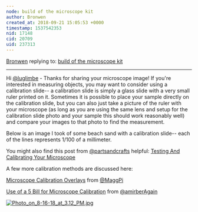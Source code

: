 ```yaml
---
node: build of the microscope kit
author: Bronwen
created_at: 2018-09-21 15:05:53 +0000
timestamp: 1537542353
nid: 17148
cid: 20709
uid: 237313
---
```




[Bronwen](../profile/Bronwen) replying to: [build of the microscope kit](../notes/luglimbe/09-21-2018/build-of-the-microscope-kit)

----
Hi [@luglimbe](/profile/luglimbe) - Thanks for sharing your microscope image! If you're interested in measuring objects, you may want to consider using a calibration slide-- a calibration slide is simply a glass slide with a very small ruler printed on it. Sometimes it is possible to place your sample directly on the calibration slide, but you can also just take a picture of the ruler with your microscope (as long as you are using the same lens and setup for the calibration slide photo and your sample this should work reasonably well) and compare your images to that photo to find the measurement. 

Below is an image I took of some beach sand with a calibration slide-- each of the lines represents 1/100 of a millimeter. 

You might also find this post from [@partsandcrafts](/profile/partsandcrafts) helpful: [Testing And Calibrating Your Microscope](https://publiclab.org/notes/partsandcrafts/02-26-2018/5-testing-and-calibrating-your-microscope)

A few more calibration methods are discussed here:

[Microscope Calibration Overlays](https://publiclab.org/notes/MaggPi/06-23-2018/microscope-calibration-overlays-what-s-the-best-approach) from [@MaggPi](/profile/MaggPi) 

[Use of a 5 Bill for Microscope Calibration](https://publiclab.org/notes/amirberAgain/05-23-2018/use-of-a-5-bill-for-microscope-calibration) from [@amirberAgain](/profile/amirberAgain) 


[![Photo_on_8-16-18_at_3.12_PM.jpg](/i/26640)](/i/26640)

